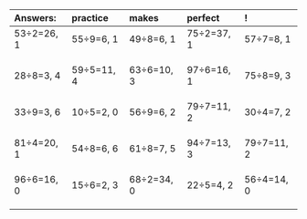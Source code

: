 | Answers: | practice | makes | perfect | ! |
| :--- | :--- | :--- | :--- | :--- |
| 53÷2=26, 1 | 55÷9=6, 1 | 49÷8=6, 1 | 75÷2=37, 1 | 57÷7=8, 1 | 
|   |   |   |   |   | 
|   |   |   |   |   | 
|   |   |   |   |   | 
| 28÷8=3, 4 | 59÷5=11, 4 | 63÷6=10, 3 | 97÷6=16, 1 | 75÷8=9, 3 | 
|   |   |   |   |   | 
|   |   |   |   |   | 
|   |   |   |   |   | 
| 33÷9=3, 6 | 10÷5=2, 0 | 56÷9=6, 2 | 79÷7=11, 2 | 30÷4=7, 2 | 
|   |   |   |   |   | 
|   |   |   |   |   | 
|   |   |   |   |   | 
| 81÷4=20, 1 | 54÷8=6, 6 | 61÷8=7, 5 | 94÷7=13, 3 | 79÷7=11, 2 | 
|   |   |   |   |   | 
|   |   |   |   |   | 
|   |   |   |   |   | 
| 96÷6=16, 0 | 15÷6=2, 3 | 68÷2=34, 0 | 22÷5=4, 2 | 56÷4=14, 0 | 
|   |   |   |   |   | 
|   |   |   |   |   | 
|   |   |   |   |   | 
